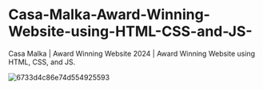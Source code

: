 # Casa-Malka-Award-Winning-Website-using-HTML-CSS-and-JS-
Casa Malka | Award Winning Website 2024 | Award Winning Website using HTML, CSS, and JS.


![6733d4c86e74d554925593](https://github.com/user-attachments/assets/04f10258-dae9-49b3-a641-1143d6e5537f)
